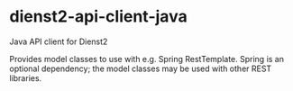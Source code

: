 # dienst2-api-client-java
Java API client for Dienst2

Provides model classes to use with e.g. Spring RestTemplate. Spring is an optional dependency; the model classes may be used with other REST libraries.